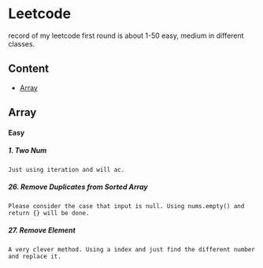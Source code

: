 # Leetcode
record of my leetcode
first round is about 1-50 easy, medium in different classes.

## Content
* [Array](#Array)


Array
------
#### Easy
##### 1. Two Num
    Just using iteration and will ac.
##### 26. Remove Duplicates from Sorted Array
    Please consider the case that input is null. Using nums.empty() and return {} will be done.
##### 27. Remove Element
    A very clever method. Using a index and just find the different number and replace it.
